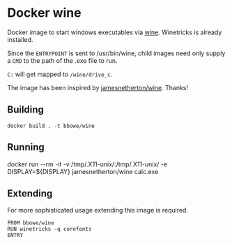 # Docker wine

Docker image to start windows executables via
[wine](https://www.winehq.org/). Winetricks is already installed.

Since the `ENTRYPOINT` is sent to /usr/bin/wine, child images need
only supply a `CMD` to the path of the .exe file to run.

`C:` will get mapped to `/wine/drive_c`.

The image has been inspired by
[jamesnetherton/wine](https://hub.docker.com/r/jamesnetherton/wine/). Thanks!

## Building

    docker build . -t bbowe/wine

## Running

   docker run --rm -it -v /tmp/.X11-unix/:/tmp/.X11-unix/ -e DISPLAY=${DISPLAY} jamesnetherton/wine calc.exe

## Extending

For more sophisticated usage extending this image is required.

    FROM bbowe/wine
    RUN winetricks -q corefonts
    ENTRY